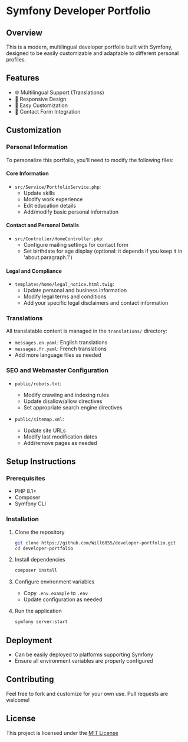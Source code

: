 # Symfony Developer Portfolio

## Overview
This is a modern, multilingual developer portfolio built with Symfony, designed to be easily customizable and adaptable to different personal profiles.

## Features
- 🌐 Multilingual Support (Translations)
- 📱 Responsive Design
- 🚀 Easy Customization
- 📧 Contact Form Integration

## Customization

### Personal Information
To personalize this portfolio, you'll need to modify the following files:

#### Core Information
- `src/Service/PortfolioService.php`: 
  - Update skills
  - Modify work experience
  - Edit education details
  - Add/modify basic personal information

#### Contact and Personal Details
- `src/Controller/HomeController.php`:
  - Configure mailing settings for contact form
  - Set birthdate for age display (optional: it depends if you keep it in 'about.paragraph.1')

#### Legal and Compliance
- `templates/home/legal_notice.html.twig`:
  - Update personal and business information
  - Modify legal terms and conditions
  - Add your specific legal disclaimers and contact information

### Translations
All translatable content is managed in the `translations/` directory:
- `messages.en.yaml`: English translations
- `messages.fr.yaml`: French translations
- Add more language files as needed

### SEO and Webmaster Configuration
- `public/robots.txt`: 
  - Modify crawling and indexing rules
  - Update disallow/allow directives
  - Set appropriate search engine directives

- `public/sitemap.xml`:
  - Update site URLs
  - Modify last modification dates
  - Add/remove pages as needed

## Setup Instructions

### Prerequisites
- PHP 8.1+
- Composer
- Symfony CLI

### Installation
1. Clone the repository
   ```bash
   git clone https://github.com/Will6855/developer-portfolio.git
   cd developer-portfolio
   ```

2. Install dependencies
   ```bash
   composer install
   ```

3. Configure environment variables
   - Copy `.env.example` to `.env`
   - Update configuration as needed

4. Run the application
   ```bash
   symfony server:start
   ```

## Deployment
- Can be easily deployed to platforms supporting Symfony
- Ensure all environment variables are properly configured

## Contributing
Feel free to fork and customize for your own use. Pull requests are welcome!

## License
This project is licensed under the [MIT License](LICENSE.md)